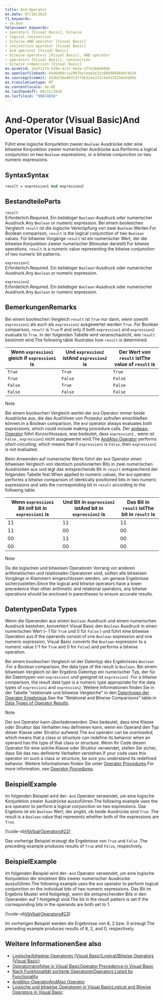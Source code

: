 ```yaml
---
title: And-Operator
ms.date: 07/20/2015
f1_keywords:
- vb.And
helpviewer_keywords:
- operators [Visual Basic], bitwise
- logical conjunction
- bitwise AND operator [Visual Basic]
- conjunction operator [Visual Basic]
- And operator [Visual Basic]
- bitwise operators [Visual Basic], AND operator
- operators [Visual Basic], conjunction
- bitwise comparison [Visual Basic]
ms.assetid: 2ea711f3-439a-4c7c-9e3a-1ffe3b0d6046
ms.openlocfilehash: b4d6d08cca2907befeab2e31c6804b69849c9e38
ms.sourcegitcommit: d2db216e46323f73b32ae312c9e4135258e5d68e
ms.translationtype: MT
ms.contentlocale: de-DE
ms.lasthandoff: 09/22/2020
ms.locfileid: "90874858"
---
```

# <a name="and-operator-visual-basic"></a><span data-ttu-id="8a776-102">And-Operator (Visual Basic)</span><span class="sxs-lookup"><span data-stu-id="8a776-102">And Operator (Visual Basic)</span></span>

<span data-ttu-id="8a776-103">Führt eine logische Konjunktion zweier `Boolean` Ausdrücke oder eine bitweise Konjunktion zweier numerischer Ausdrücke aus.</span><span class="sxs-lookup"><span data-stu-id="8a776-103">Performs a logical conjunction on two `Boolean` expressions, or a bitwise conjunction on two numeric expressions.</span></span>  
  
## <a name="syntax"></a><span data-ttu-id="8a776-104">Syntax</span><span class="sxs-lookup"><span data-stu-id="8a776-104">Syntax</span></span>  
  
```vb  
result = expression1 And expression2  
```  
  
## <a name="parts"></a><span data-ttu-id="8a776-105">Bestandteile</span><span class="sxs-lookup"><span data-stu-id="8a776-105">Parts</span></span>  

 `result`  
 <span data-ttu-id="8a776-106">Erforderlich.</span><span class="sxs-lookup"><span data-stu-id="8a776-106">Required.</span></span> <span data-ttu-id="8a776-107">Ein beliebiger `Boolean`-Ausdruck oder numerischer Ausdruck.</span><span class="sxs-lookup"><span data-stu-id="8a776-107">Any `Boolean` or numeric expression.</span></span> <span data-ttu-id="8a776-108">Bei einem booleschen Vergleich `result` ist die logische Verknüpfung von zwei `Boolean` Werten.</span><span class="sxs-lookup"><span data-stu-id="8a776-108">For Boolean comparison, `result` is the logical conjunction of two `Boolean` values.</span></span> <span data-ttu-id="8a776-109">Für bitweise Vorgänge `result` ist ein numerischer Wert, der die bitweise Konjunktion zweier numerischer Bitmuster darstellt.</span><span class="sxs-lookup"><span data-stu-id="8a776-109">For bitwise operations, `result` is a numeric value representing the bitwise conjunction of two numeric bit patterns.</span></span>  
  
 `expression1`  
 <span data-ttu-id="8a776-110">Erforderlich.</span><span class="sxs-lookup"><span data-stu-id="8a776-110">Required.</span></span> <span data-ttu-id="8a776-111">Ein beliebiger `Boolean`-Ausdruck oder numerischer Ausdruck.</span><span class="sxs-lookup"><span data-stu-id="8a776-111">Any `Boolean` or numeric expression.</span></span>  
  
 `expression2`  
 <span data-ttu-id="8a776-112">Erforderlich.</span><span class="sxs-lookup"><span data-stu-id="8a776-112">Required.</span></span> <span data-ttu-id="8a776-113">Ein beliebiger `Boolean`-Ausdruck oder numerischer Ausdruck.</span><span class="sxs-lookup"><span data-stu-id="8a776-113">Any `Boolean` or numeric expression.</span></span>  
  
## <a name="remarks"></a><span data-ttu-id="8a776-114">Bemerkungen</span><span class="sxs-lookup"><span data-stu-id="8a776-114">Remarks</span></span>  

 <span data-ttu-id="8a776-115">Bei einem booleschen Vergleich `result` ist `True` nur dann, wenn sowohl `expression1` als auch als `expression2` ausgewertet werden `True` .</span><span class="sxs-lookup"><span data-stu-id="8a776-115">For Boolean comparison, `result` is `True` if and only if both `expression1` and `expression2` evaluate to `True`.</span></span> <span data-ttu-id="8a776-116">In der folgenden Tabelle wird veranschaulicht, wie `result` bestimmt wird.</span><span class="sxs-lookup"><span data-stu-id="8a776-116">The following table illustrates how `result` is determined.</span></span>  
  
|<span data-ttu-id="8a776-117">Wenn `expression1` gleich </span><span class="sxs-lookup"><span data-stu-id="8a776-117">If `expression1` is</span></span>|<span data-ttu-id="8a776-118">Und `expression2` ist</span><span class="sxs-lookup"><span data-stu-id="8a776-118">And `expression2` is</span></span>|<span data-ttu-id="8a776-119">Der Wert von `result` ist</span><span class="sxs-lookup"><span data-stu-id="8a776-119">The value of `result` is</span></span>|  
|-------------------------|--------------------------|------------------------------|  
|`True`|`True`|`True`|  
|`True`|`False`|`False`|  
|`False`|`True`|`False`|  
|`False`|`False`|`False`|  
  
> [!NOTE]
> <span data-ttu-id="8a776-120">Bei einem booleschen Vergleich wertet der `And` Operator immer beide Ausdrücke aus, die das Ausführen von Prozedur aufrufen einschließen können.</span><span class="sxs-lookup"><span data-stu-id="8a776-120">In a Boolean comparison, the `And` operator always evaluates both expressions, which could include making procedure calls.</span></span> <span data-ttu-id="8a776-121">Der [andwas-Operator](andalso-operator.md) führt *Kurzschluss*aus, was bedeutet, dass `expression1` , wenn ist `False` , `expression2` nicht ausgewertet wird.</span><span class="sxs-lookup"><span data-stu-id="8a776-121">The [AndAlso Operator](andalso-operator.md) performs *short-circuiting*, which means that if `expression1` is `False`, then `expression2` is not evaluated.</span></span>  
  
 <span data-ttu-id="8a776-122">Beim Anwenden auf numerische Werte führt der `And` Operator einen bitweisen Vergleich von identisch positionierten Bits in zwei numerischen Ausdrücken aus und legt das entsprechende Bit in `result` entsprechend der folgenden Tabelle fest.</span><span class="sxs-lookup"><span data-stu-id="8a776-122">When applied to numeric values, the `And` operator performs a bitwise comparison of identically positioned bits in two numeric expressions and sets the corresponding bit in `result` according to the following table.</span></span>  
  
|<span data-ttu-id="8a776-123">Wenn `expression1` Bit in</span><span class="sxs-lookup"><span data-stu-id="8a776-123">If bit in `expression1` is</span></span>|<span data-ttu-id="8a776-124">Und Bit in `expression2` ist</span><span class="sxs-lookup"><span data-stu-id="8a776-124">And bit in `expression2` is</span></span>|<span data-ttu-id="8a776-125">Das Bit in `result` ist</span><span class="sxs-lookup"><span data-stu-id="8a776-125">The bit in `result` is</span></span>|  
|--------------------------------|---------------------------------|----------------------------|  
|<span data-ttu-id="8a776-126">1</span><span class="sxs-lookup"><span data-stu-id="8a776-126">1</span></span>|<span data-ttu-id="8a776-127">1</span><span class="sxs-lookup"><span data-stu-id="8a776-127">1</span></span>|<span data-ttu-id="8a776-128">1</span><span class="sxs-lookup"><span data-stu-id="8a776-128">1</span></span>|  
|<span data-ttu-id="8a776-129">1</span><span class="sxs-lookup"><span data-stu-id="8a776-129">1</span></span>|<span data-ttu-id="8a776-130">0</span><span class="sxs-lookup"><span data-stu-id="8a776-130">0</span></span>|<span data-ttu-id="8a776-131">0</span><span class="sxs-lookup"><span data-stu-id="8a776-131">0</span></span>|  
|<span data-ttu-id="8a776-132">0</span><span class="sxs-lookup"><span data-stu-id="8a776-132">0</span></span>|<span data-ttu-id="8a776-133">1</span><span class="sxs-lookup"><span data-stu-id="8a776-133">1</span></span>|<span data-ttu-id="8a776-134">0</span><span class="sxs-lookup"><span data-stu-id="8a776-134">0</span></span>|  
|<span data-ttu-id="8a776-135">0</span><span class="sxs-lookup"><span data-stu-id="8a776-135">0</span></span>|<span data-ttu-id="8a776-136">0</span><span class="sxs-lookup"><span data-stu-id="8a776-136">0</span></span>|<span data-ttu-id="8a776-137">0</span><span class="sxs-lookup"><span data-stu-id="8a776-137">0</span></span>|  
  
> [!NOTE]
> <span data-ttu-id="8a776-138">Da die logischen und bitweisen Operatoren Vorrang vor anderen arithmetischen und relationalen Operatoren sind, sollten alle bitweisen Vorgänge in Klammern eingeschlossen werden, um genaue Ergebnisse sicherzustellen.</span><span class="sxs-lookup"><span data-stu-id="8a776-138">Since the logical and bitwise operators have a lower precedence than other arithmetic and relational operators, any bitwise operations should be enclosed in parentheses to ensure accurate results.</span></span>  
  
## <a name="data-types"></a><span data-ttu-id="8a776-139">Datentypen</span><span class="sxs-lookup"><span data-stu-id="8a776-139">Data Types</span></span>  

 <span data-ttu-id="8a776-140">Wenn die Operanden aus einem `Boolean` Ausdruck und einem numerischen Ausdruck bestehen, konvertiert Visual Basic den `Boolean` Ausdruck in einen numerischen Wert (– 1 für `True` und 0 für `False` ) und führt eine bitweise Operation aus.</span><span class="sxs-lookup"><span data-stu-id="8a776-140">If the operands consist of one `Boolean` expression and one numeric expression, Visual Basic converts the `Boolean` expression to a numeric value (–1 for `True` and 0 for `False`) and performs a bitwise operation.</span></span>  
  
 <span data-ttu-id="8a776-141">Bei einem booleschen Vergleich ist der Datentyp des Ergebnisses `Boolean` .</span><span class="sxs-lookup"><span data-stu-id="8a776-141">For a Boolean comparison, the data type of the result is `Boolean`.</span></span> <span data-ttu-id="8a776-142">Bei einem bitweisen Vergleich ist der Ergebnis Datentyp ein numerischer Typ, der für die Datentypen von `expression1` und geeignet ist `expression2` .</span><span class="sxs-lookup"><span data-stu-id="8a776-142">For a bitwise comparison, the result data type is a numeric type appropriate for the data types of `expression1` and `expression2`.</span></span> <span data-ttu-id="8a776-143">Weitere Informationen finden Sie in der Tabelle "relationale und bitweise Vergleiche" in den [Datentypen der Operator Ergebnisse](data-types-of-operator-results.md).</span><span class="sxs-lookup"><span data-stu-id="8a776-143">See the "Relational and Bitwise Comparisons" table in [Data Types of Operator Results](data-types-of-operator-results.md).</span></span>  
  
> [!NOTE]
> <span data-ttu-id="8a776-144">Der `And` Operator kann *überladen*werden. Dies bedeutet, dass eine Klasse oder Struktur das Verhalten neu definieren kann, wenn ein Operand den Typ dieser Klasse oder Struktur aufweist.</span><span class="sxs-lookup"><span data-stu-id="8a776-144">The `And` operator can be *overloaded*, which means that a class or structure can redefine its behavior when an operand has the type of that class or structure.</span></span> <span data-ttu-id="8a776-145">Wenn Ihr Code diesen Operator für eine solche Klasse oder Struktur verwendet, stellen Sie sicher, dass Sie das neu definierte Verhalten verstehen.</span><span class="sxs-lookup"><span data-stu-id="8a776-145">If your code uses this operator on such a class or structure, be sure you understand its redefined behavior.</span></span> <span data-ttu-id="8a776-146">Weitere Informationen finden Sie unter [Operator Procedures](../../programming-guide/language-features/procedures/operator-procedures.md).</span><span class="sxs-lookup"><span data-stu-id="8a776-146">For more information, see [Operator Procedures](../../programming-guide/language-features/procedures/operator-procedures.md).</span></span>  
  
## <a name="example"></a><span data-ttu-id="8a776-147">Beispiel</span><span class="sxs-lookup"><span data-stu-id="8a776-147">Example</span></span>  

 <span data-ttu-id="8a776-148">Im folgenden Beispiel wird der- `And` Operator verwendet, um eine logische Konjunktion zweier Ausdrücke auszuführen.</span><span class="sxs-lookup"><span data-stu-id="8a776-148">The following example uses the `And` operator to perform a logical conjunction on two expressions.</span></span> <span data-ttu-id="8a776-149">Das Ergebnis ist ein `Boolean` Wert, der angibt, ob beide Ausdrücke sind `True` .</span><span class="sxs-lookup"><span data-stu-id="8a776-149">The result is a `Boolean` value that represents whether both of the expressions are `True`.</span></span>  
  
 [!code-vb[VbVbalrOperators#22](~/samples/snippets/visualbasic/VS_Snippets_VBCSharp/VbVbalrOperators/VB/Class1.vb#22)]  
  
 <span data-ttu-id="8a776-150">Das vorherige Beispiel erzeugt die Ergebnisse von `True` und `False` .</span><span class="sxs-lookup"><span data-stu-id="8a776-150">The preceding example produces results of `True` and `False`, respectively.</span></span>  
  
## <a name="example"></a><span data-ttu-id="8a776-151">Beispiel</span><span class="sxs-lookup"><span data-stu-id="8a776-151">Example</span></span>  

 <span data-ttu-id="8a776-152">Im folgenden Beispiel wird der- `And` Operator verwendet, um eine logische Konjunktion der einzelnen Bits zweier numerischer Ausdrücke auszuführen.</span><span class="sxs-lookup"><span data-stu-id="8a776-152">The following example uses the `And` operator to perform logical conjunction on the individual bits of two numeric expressions.</span></span> <span data-ttu-id="8a776-153">Das Bit im Ergebnis Muster wird festgelegt, wenn die entsprechenden Bits in den Operanden auf 1 festgelegt sind.</span><span class="sxs-lookup"><span data-stu-id="8a776-153">The bit in the result pattern is set if the corresponding bits in the operands are both set to 1.</span></span>  
  
 [!code-vb[VbVbalrOperators#23](~/samples/snippets/visualbasic/VS_Snippets_VBCSharp/VbVbalrOperators/VB/Class1.vb#23)]  
  
 <span data-ttu-id="8a776-154">Im vorherigen Beispiel werden die Ergebnisse von 8, 2 bzw. 0 erzeugt.</span><span class="sxs-lookup"><span data-stu-id="8a776-154">The preceding example produces results of 8, 2, and 0, respectively.</span></span>  
  
## <a name="see-also"></a><span data-ttu-id="8a776-155">Weitere Informationen</span><span class="sxs-lookup"><span data-stu-id="8a776-155">See also</span></span>

- [<span data-ttu-id="8a776-156">Logische/bitweise Operatoren (Visual Basic)</span><span class="sxs-lookup"><span data-stu-id="8a776-156">Logical/Bitwise Operators (Visual Basic)</span></span>](logical-bitwise-operators.md)
- [<span data-ttu-id="8a776-157">Operatorrangfolge in Visual Basic</span><span class="sxs-lookup"><span data-stu-id="8a776-157">Operator Precedence in Visual Basic</span></span>](operator-precedence.md)
- [<span data-ttu-id="8a776-158">Nach Funktionalität sortierte Operatoren</span><span class="sxs-lookup"><span data-stu-id="8a776-158">Operators Listed by Functionality</span></span>](operators-listed-by-functionality.md)
- [<span data-ttu-id="8a776-159">AndAlso-Operator</span><span class="sxs-lookup"><span data-stu-id="8a776-159">AndAlso Operator</span></span>](andalso-operator.md)
- [<span data-ttu-id="8a776-160">Logische und bitweise Operatoren in Visual Basic</span><span class="sxs-lookup"><span data-stu-id="8a776-160">Logical and Bitwise Operators in Visual Basic</span></span>](../../programming-guide/language-features/operators-and-expressions/logical-and-bitwise-operators.md)
